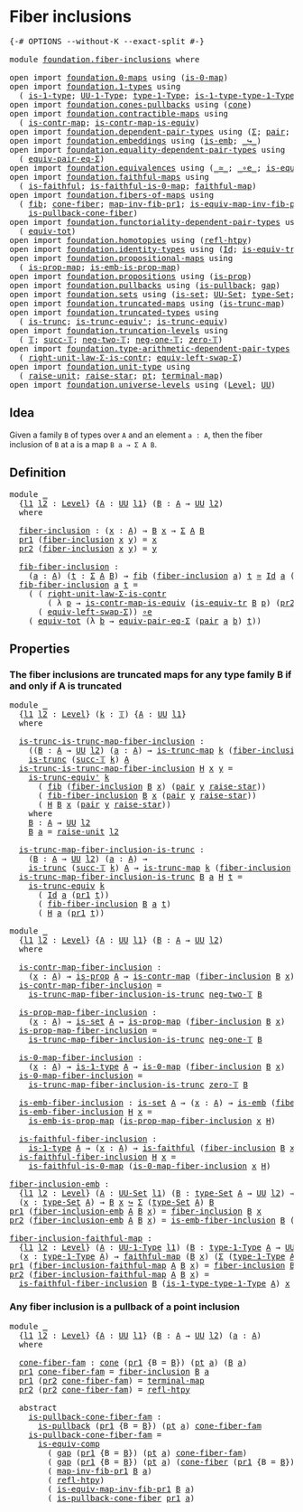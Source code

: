 # Fiber inclusions

<pre class="Agda"><a id="29" class="Symbol">{-#</a> <a id="33" class="Keyword">OPTIONS</a> <a id="41" class="Pragma">--without-K</a> <a id="53" class="Pragma">--exact-split</a> <a id="67" class="Symbol">#-}</a>

<a id="72" class="Keyword">module</a> <a id="79" href="foundation.fiber-inclusions.html" class="Module">foundation.fiber-inclusions</a> <a id="107" class="Keyword">where</a>

<a id="114" class="Keyword">open</a> <a id="119" class="Keyword">import</a> <a id="126" href="foundation.0-maps.html" class="Module">foundation.0-maps</a> <a id="144" class="Keyword">using</a> <a id="150" class="Symbol">(</a><a id="151" href="foundation-core.0-maps.html#1168" class="Function">is-0-map</a><a id="159" class="Symbol">)</a>
<a id="161" class="Keyword">open</a> <a id="166" class="Keyword">import</a> <a id="173" href="foundation.1-types.html" class="Module">foundation.1-types</a> <a id="192" class="Keyword">using</a>
  <a id="200" class="Symbol">(</a> <a id="202" href="foundation-core.1-types.html#655" class="Function">is-1-type</a><a id="211" class="Symbol">;</a> <a id="213" href="foundation-core.1-types.html#721" class="Function">UU-1-Type</a><a id="222" class="Symbol">;</a> <a id="224" href="foundation-core.1-types.html#793" class="Function">type-1-Type</a><a id="235" class="Symbol">;</a> <a id="237" href="foundation-core.1-types.html#870" class="Function">is-1-type-type-1-Type</a><a id="258" class="Symbol">)</a>
<a id="260" class="Keyword">open</a> <a id="265" class="Keyword">import</a> <a id="272" href="foundation.cones-pullbacks.html" class="Module">foundation.cones-pullbacks</a> <a id="299" class="Keyword">using</a> <a id="305" class="Symbol">(</a><a id="306" href="foundation-core.cones-pullbacks.html#1272" class="Function">cone</a><a id="310" class="Symbol">)</a>
<a id="312" class="Keyword">open</a> <a id="317" class="Keyword">import</a> <a id="324" href="foundation.contractible-maps.html" class="Module">foundation.contractible-maps</a> <a id="353" class="Keyword">using</a>
  <a id="361" class="Symbol">(</a> <a id="363" href="foundation-core.contractible-maps.html#1464" class="Function">is-contr-map</a><a id="375" class="Symbol">;</a> <a id="377" href="foundation-core.contractible-maps.html#3848" class="Function">is-contr-map-is-equiv</a><a id="398" class="Symbol">)</a>
<a id="400" class="Keyword">open</a> <a id="405" class="Keyword">import</a> <a id="412" href="foundation.dependent-pair-types.html" class="Module">foundation.dependent-pair-types</a> <a id="444" class="Keyword">using</a> <a id="450" class="Symbol">(</a><a id="451" href="foundation-core.dependent-pair-types.html#502" class="Record">Σ</a><a id="452" class="Symbol">;</a> <a id="454" href="foundation-core.dependent-pair-types.html#575" class="InductiveConstructor">pair</a><a id="458" class="Symbol">;</a> <a id="460" href="foundation-core.dependent-pair-types.html#592" class="Field">pr1</a><a id="463" class="Symbol">;</a> <a id="465" href="foundation-core.dependent-pair-types.html#604" class="Field">pr2</a><a id="468" class="Symbol">)</a>
<a id="470" class="Keyword">open</a> <a id="475" class="Keyword">import</a> <a id="482" href="foundation.embeddings.html" class="Module">foundation.embeddings</a> <a id="504" class="Keyword">using</a> <a id="510" class="Symbol">(</a><a id="511" href="foundation-core.embeddings.html#979" class="Function">is-emb</a><a id="517" class="Symbol">;</a> <a id="519" href="foundation-core.embeddings.html#1061" class="Function Operator">_↪_</a><a id="522" class="Symbol">)</a>
<a id="524" class="Keyword">open</a> <a id="529" class="Keyword">import</a> <a id="536" href="foundation.equality-dependent-pair-types.html" class="Module">foundation.equality-dependent-pair-types</a> <a id="577" class="Keyword">using</a>
  <a id="585" class="Symbol">(</a> <a id="587" href="foundation.equality-dependent-pair-types.html#2506" class="Function">equiv-pair-eq-Σ</a><a id="602" class="Symbol">)</a>
<a id="604" class="Keyword">open</a> <a id="609" class="Keyword">import</a> <a id="616" href="foundation.equivalences.html" class="Module">foundation.equivalences</a> <a id="640" class="Keyword">using</a> <a id="646" class="Symbol">(</a><a id="647" href="foundation-core.equivalences.html#1608" class="Function Operator">_≃_</a><a id="650" class="Symbol">;</a> <a id="652" href="foundation-core.equivalences.html#7856" class="Function Operator">_∘e_</a><a id="656" class="Symbol">;</a> <a id="658" href="foundation-core.equivalences.html#7184" class="Function">is-equiv-comp</a><a id="671" class="Symbol">)</a>
<a id="673" class="Keyword">open</a> <a id="678" class="Keyword">import</a> <a id="685" href="foundation.faithful-maps.html" class="Module">foundation.faithful-maps</a> <a id="710" class="Keyword">using</a>
  <a id="718" class="Symbol">(</a> <a id="720" href="foundation-core.faithful-maps.html#1677" class="Function">is-faithful</a><a id="731" class="Symbol">;</a> <a id="733" href="foundation-core.faithful-maps.html#3764" class="Function">is-faithful-is-0-map</a><a id="753" class="Symbol">;</a> <a id="755" href="foundation-core.faithful-maps.html#1767" class="Function">faithful-map</a><a id="767" class="Symbol">)</a>
<a id="769" class="Keyword">open</a> <a id="774" class="Keyword">import</a> <a id="781" href="foundation.fibers-of-maps.html" class="Module">foundation.fibers-of-maps</a> <a id="807" class="Keyword">using</a>
  <a id="815" class="Symbol">(</a> <a id="817" href="foundation-core.fibers-of-maps.html#929" class="Function">fib</a><a id="820" class="Symbol">;</a> <a id="822" href="foundation.fibers-of-maps.html#4737" class="Function">cone-fiber</a><a id="832" class="Symbol">;</a> <a id="834" href="foundation-core.fibers-of-maps.html#3065" class="Function">map-inv-fib-pr1</a><a id="849" class="Symbol">;</a> <a id="851" href="foundation-core.fibers-of-maps.html#3707" class="Function">is-equiv-map-inv-fib-pr1</a><a id="875" class="Symbol">;</a>
    <a id="881" href="foundation.fibers-of-maps.html#4912" class="Function">is-pullback-cone-fiber</a><a id="903" class="Symbol">)</a>
<a id="905" class="Keyword">open</a> <a id="910" class="Keyword">import</a> <a id="917" href="foundation.functoriality-dependent-pair-types.html" class="Module">foundation.functoriality-dependent-pair-types</a> <a id="963" class="Keyword">using</a>
  <a id="971" class="Symbol">(</a> <a id="973" href="foundation-core.functoriality-dependent-pair-types.html#6804" class="Function">equiv-tot</a><a id="982" class="Symbol">)</a>
<a id="984" class="Keyword">open</a> <a id="989" class="Keyword">import</a> <a id="996" href="foundation.homotopies.html" class="Module">foundation.homotopies</a> <a id="1018" class="Keyword">using</a> <a id="1024" class="Symbol">(</a><a id="1025" href="foundation-core.homotopies.html#728" class="Function">refl-htpy</a><a id="1034" class="Symbol">)</a>
<a id="1036" class="Keyword">open</a> <a id="1041" class="Keyword">import</a> <a id="1048" href="foundation.identity-types.html" class="Module">foundation.identity-types</a> <a id="1074" class="Keyword">using</a> <a id="1080" class="Symbol">(</a><a id="1081" href="foundation-core.identity-types.html#1754" class="Datatype">Id</a><a id="1083" class="Symbol">;</a> <a id="1085" href="foundation.identity-types.html#3670" class="Function">is-equiv-tr</a><a id="1096" class="Symbol">)</a>
<a id="1098" class="Keyword">open</a> <a id="1103" class="Keyword">import</a> <a id="1110" href="foundation.propositional-maps.html" class="Module">foundation.propositional-maps</a> <a id="1140" class="Keyword">using</a>
  <a id="1148" class="Symbol">(</a> <a id="1150" href="foundation-core.propositional-maps.html#1250" class="Function">is-prop-map</a><a id="1161" class="Symbol">;</a> <a id="1163" href="foundation-core.propositional-maps.html#1524" class="Function">is-emb-is-prop-map</a><a id="1181" class="Symbol">)</a>
<a id="1183" class="Keyword">open</a> <a id="1188" class="Keyword">import</a> <a id="1195" href="foundation.propositions.html" class="Module">foundation.propositions</a> <a id="1219" class="Keyword">using</a> <a id="1225" class="Symbol">(</a><a id="1226" href="foundation-core.propositions.html#1296" class="Function">is-prop</a><a id="1233" class="Symbol">)</a>
<a id="1235" class="Keyword">open</a> <a id="1240" class="Keyword">import</a> <a id="1247" href="foundation.pullbacks.html" class="Module">foundation.pullbacks</a> <a id="1268" class="Keyword">using</a> <a id="1274" class="Symbol">(</a><a id="1275" href="foundation-core.pullbacks.html#2880" class="Function">is-pullback</a><a id="1286" class="Symbol">;</a> <a id="1288" href="foundation-core.pullbacks.html#2378" class="Function">gap</a><a id="1291" class="Symbol">)</a>
<a id="1293" class="Keyword">open</a> <a id="1298" class="Keyword">import</a> <a id="1305" href="foundation.sets.html" class="Module">foundation.sets</a> <a id="1321" class="Keyword">using</a> <a id="1327" class="Symbol">(</a><a id="1328" href="foundation-core.sets.html#1100" class="Function">is-set</a><a id="1334" class="Symbol">;</a> <a id="1336" href="foundation-core.sets.html#1177" class="Function">UU-Set</a><a id="1342" class="Symbol">;</a> <a id="1344" href="foundation-core.sets.html#1291" class="Function">type-Set</a><a id="1352" class="Symbol">;</a> <a id="1354" href="foundation-core.sets.html#1342" class="Function">is-set-type-Set</a><a id="1369" class="Symbol">)</a>
<a id="1371" class="Keyword">open</a> <a id="1376" class="Keyword">import</a> <a id="1383" href="foundation.truncated-maps.html" class="Module">foundation.truncated-maps</a> <a id="1409" class="Keyword">using</a> <a id="1415" class="Symbol">(</a><a id="1416" href="foundation-core.truncated-maps.html#1874" class="Function">is-trunc-map</a><a id="1428" class="Symbol">)</a>
<a id="1430" class="Keyword">open</a> <a id="1435" class="Keyword">import</a> <a id="1442" href="foundation.truncated-types.html" class="Module">foundation.truncated-types</a> <a id="1469" class="Keyword">using</a>
  <a id="1477" class="Symbol">(</a> <a id="1479" href="foundation-core.truncated-types.html#1728" class="Function">is-trunc</a><a id="1487" class="Symbol">;</a> <a id="1489" href="foundation-core.truncated-types.html#4905" class="Function">is-trunc-equiv&#39;</a><a id="1504" class="Symbol">;</a> <a id="1506" href="foundation-core.truncated-types.html#4378" class="Function">is-trunc-equiv</a><a id="1520" class="Symbol">)</a>
<a id="1522" class="Keyword">open</a> <a id="1527" class="Keyword">import</a> <a id="1534" href="foundation.truncation-levels.html" class="Module">foundation.truncation-levels</a> <a id="1563" class="Keyword">using</a>
  <a id="1571" class="Symbol">(</a> <a id="1573" href="foundation-core.truncation-levels.html#382" class="Datatype">𝕋</a><a id="1574" class="Symbol">;</a> <a id="1576" href="foundation-core.truncation-levels.html#419" class="InductiveConstructor">succ-𝕋</a><a id="1582" class="Symbol">;</a> <a id="1584" href="foundation-core.truncation-levels.html#403" class="InductiveConstructor">neg-two-𝕋</a><a id="1593" class="Symbol">;</a> <a id="1595" href="foundation-core.truncation-levels.html#435" class="Function">neg-one-𝕋</a><a id="1604" class="Symbol">;</a> <a id="1606" href="foundation-core.truncation-levels.html#479" class="Function">zero-𝕋</a><a id="1612" class="Symbol">)</a>
<a id="1614" class="Keyword">open</a> <a id="1619" class="Keyword">import</a> <a id="1626" href="foundation.type-arithmetic-dependent-pair-types.html" class="Module">foundation.type-arithmetic-dependent-pair-types</a> <a id="1674" class="Keyword">using</a>
  <a id="1682" class="Symbol">(</a> <a id="1684" href="foundation-core.type-arithmetic-dependent-pair-types.html#4301" class="Function">right-unit-law-Σ-is-contr</a><a id="1709" class="Symbol">;</a> <a id="1711" href="foundation-core.type-arithmetic-dependent-pair-types.html#10226" class="Function">equiv-left-swap-Σ</a><a id="1728" class="Symbol">)</a>
<a id="1730" class="Keyword">open</a> <a id="1735" class="Keyword">import</a> <a id="1742" href="foundation.unit-type.html" class="Module">foundation.unit-type</a> <a id="1763" class="Keyword">using</a>
  <a id="1771" class="Symbol">(</a> <a id="1773" href="foundation.unit-type.html#1718" class="Function">raise-unit</a><a id="1783" class="Symbol">;</a> <a id="1785" href="foundation.unit-type.html#1779" class="Function">raise-star</a><a id="1795" class="Symbol">;</a> <a id="1797" href="foundation.unit-type.html#1589" class="Function">pt</a><a id="1799" class="Symbol">;</a> <a id="1801" href="foundation.unit-type.html#1453" class="Function">terminal-map</a><a id="1813" class="Symbol">)</a>
<a id="1815" class="Keyword">open</a> <a id="1820" class="Keyword">import</a> <a id="1827" href="foundation.universe-levels.html" class="Module">foundation.universe-levels</a> <a id="1854" class="Keyword">using</a> <a id="1860" class="Symbol">(</a><a id="1861" href="Agda.Primitive.html#597" class="Postulate">Level</a><a id="1866" class="Symbol">;</a> <a id="1868" href="foundation-core.universe-levels.html#222" class="Primitive">UU</a><a id="1870" class="Symbol">)</a>
</pre>
## Idea

Given a family `B` of types over `A` and an element `a : A`, then the fiber inclusion of `B` at a is a map `B a → Σ A B`.

## Definition

<pre class="Agda"><a id="2032" class="Keyword">module</a> <a id="2039" href="foundation.fiber-inclusions.html#2039" class="Module">_</a>
  <a id="2043" class="Symbol">{</a><a id="2044" href="foundation.fiber-inclusions.html#2044" class="Bound">l1</a> <a id="2047" href="foundation.fiber-inclusions.html#2047" class="Bound">l2</a> <a id="2050" class="Symbol">:</a> <a id="2052" href="Agda.Primitive.html#597" class="Postulate">Level</a><a id="2057" class="Symbol">}</a> <a id="2059" class="Symbol">{</a><a id="2060" href="foundation.fiber-inclusions.html#2060" class="Bound">A</a> <a id="2062" class="Symbol">:</a> <a id="2064" href="foundation-core.universe-levels.html#222" class="Primitive">UU</a> <a id="2067" href="foundation.fiber-inclusions.html#2044" class="Bound">l1</a><a id="2069" class="Symbol">}</a> <a id="2071" class="Symbol">(</a><a id="2072" href="foundation.fiber-inclusions.html#2072" class="Bound">B</a> <a id="2074" class="Symbol">:</a> <a id="2076" href="foundation.fiber-inclusions.html#2060" class="Bound">A</a> <a id="2078" class="Symbol">→</a> <a id="2080" href="foundation-core.universe-levels.html#222" class="Primitive">UU</a> <a id="2083" href="foundation.fiber-inclusions.html#2047" class="Bound">l2</a><a id="2085" class="Symbol">)</a>
  <a id="2089" class="Keyword">where</a>
  
  <a id="2100" href="foundation.fiber-inclusions.html#2100" class="Function">fiber-inclusion</a> <a id="2116" class="Symbol">:</a> <a id="2118" class="Symbol">(</a><a id="2119" href="foundation.fiber-inclusions.html#2119" class="Bound">x</a> <a id="2121" class="Symbol">:</a> <a id="2123" href="foundation.fiber-inclusions.html#2060" class="Bound">A</a><a id="2124" class="Symbol">)</a> <a id="2126" class="Symbol">→</a> <a id="2128" href="foundation.fiber-inclusions.html#2072" class="Bound">B</a> <a id="2130" href="foundation.fiber-inclusions.html#2119" class="Bound">x</a> <a id="2132" class="Symbol">→</a> <a id="2134" href="foundation-core.dependent-pair-types.html#502" class="Record">Σ</a> <a id="2136" href="foundation.fiber-inclusions.html#2060" class="Bound">A</a> <a id="2138" href="foundation.fiber-inclusions.html#2072" class="Bound">B</a>
  <a id="2142" href="foundation-core.dependent-pair-types.html#592" class="Field">pr1</a> <a id="2146" class="Symbol">(</a><a id="2147" href="foundation.fiber-inclusions.html#2100" class="Function">fiber-inclusion</a> <a id="2163" href="foundation.fiber-inclusions.html#2163" class="Bound">x</a> <a id="2165" href="foundation.fiber-inclusions.html#2165" class="Bound">y</a><a id="2166" class="Symbol">)</a> <a id="2168" class="Symbol">=</a> <a id="2170" href="foundation.fiber-inclusions.html#2163" class="Bound">x</a>
  <a id="2174" href="foundation-core.dependent-pair-types.html#604" class="Field">pr2</a> <a id="2178" class="Symbol">(</a><a id="2179" href="foundation.fiber-inclusions.html#2100" class="Function">fiber-inclusion</a> <a id="2195" href="foundation.fiber-inclusions.html#2195" class="Bound">x</a> <a id="2197" href="foundation.fiber-inclusions.html#2197" class="Bound">y</a><a id="2198" class="Symbol">)</a> <a id="2200" class="Symbol">=</a> <a id="2202" href="foundation.fiber-inclusions.html#2197" class="Bound">y</a>

  <a id="2207" href="foundation.fiber-inclusions.html#2207" class="Function">fib-fiber-inclusion</a> <a id="2227" class="Symbol">:</a>
    <a id="2233" class="Symbol">(</a><a id="2234" href="foundation.fiber-inclusions.html#2234" class="Bound">a</a> <a id="2236" class="Symbol">:</a> <a id="2238" href="foundation.fiber-inclusions.html#2060" class="Bound">A</a><a id="2239" class="Symbol">)</a> <a id="2241" class="Symbol">(</a><a id="2242" href="foundation.fiber-inclusions.html#2242" class="Bound">t</a> <a id="2244" class="Symbol">:</a> <a id="2246" href="foundation-core.dependent-pair-types.html#502" class="Record">Σ</a> <a id="2248" href="foundation.fiber-inclusions.html#2060" class="Bound">A</a> <a id="2250" href="foundation.fiber-inclusions.html#2072" class="Bound">B</a><a id="2251" class="Symbol">)</a> <a id="2253" class="Symbol">→</a> <a id="2255" href="foundation-core.fibers-of-maps.html#929" class="Function">fib</a> <a id="2259" class="Symbol">(</a><a id="2260" href="foundation.fiber-inclusions.html#2100" class="Function">fiber-inclusion</a> <a id="2276" href="foundation.fiber-inclusions.html#2234" class="Bound">a</a><a id="2277" class="Symbol">)</a> <a id="2279" href="foundation.fiber-inclusions.html#2242" class="Bound">t</a> <a id="2281" href="foundation-core.equivalences.html#1608" class="Function Operator">≃</a> <a id="2283" href="foundation-core.identity-types.html#1754" class="Datatype">Id</a> <a id="2286" href="foundation.fiber-inclusions.html#2234" class="Bound">a</a> <a id="2288" class="Symbol">(</a><a id="2289" href="foundation-core.dependent-pair-types.html#592" class="Field">pr1</a> <a id="2293" href="foundation.fiber-inclusions.html#2242" class="Bound">t</a><a id="2294" class="Symbol">)</a>
  <a id="2298" href="foundation.fiber-inclusions.html#2207" class="Function">fib-fiber-inclusion</a> <a id="2318" href="foundation.fiber-inclusions.html#2318" class="Bound">a</a> <a id="2320" href="foundation.fiber-inclusions.html#2320" class="Bound">t</a> <a id="2322" class="Symbol">=</a>
    <a id="2328" class="Symbol">(</a> <a id="2330" class="Symbol">(</a> <a id="2332" href="foundation-core.type-arithmetic-dependent-pair-types.html#4301" class="Function">right-unit-law-Σ-is-contr</a>
        <a id="2366" class="Symbol">(</a> <a id="2368" class="Symbol">λ</a> <a id="2370" href="foundation.fiber-inclusions.html#2370" class="Bound">p</a> <a id="2372" class="Symbol">→</a> <a id="2374" href="foundation-core.contractible-maps.html#3848" class="Function">is-contr-map-is-equiv</a> <a id="2396" class="Symbol">(</a><a id="2397" href="foundation.identity-types.html#3670" class="Function">is-equiv-tr</a> <a id="2409" href="foundation.fiber-inclusions.html#2072" class="Bound">B</a> <a id="2411" href="foundation.fiber-inclusions.html#2370" class="Bound">p</a><a id="2412" class="Symbol">)</a> <a id="2414" class="Symbol">(</a><a id="2415" href="foundation-core.dependent-pair-types.html#604" class="Field">pr2</a> <a id="2419" href="foundation.fiber-inclusions.html#2320" class="Bound">t</a><a id="2420" class="Symbol">)))</a> <a id="2424" href="foundation-core.equivalences.html#7856" class="Function Operator">∘e</a>
      <a id="2433" class="Symbol">(</a> <a id="2435" href="foundation-core.type-arithmetic-dependent-pair-types.html#10226" class="Function">equiv-left-swap-Σ</a><a id="2452" class="Symbol">))</a> <a id="2455" href="foundation-core.equivalences.html#7856" class="Function Operator">∘e</a>
    <a id="2462" class="Symbol">(</a> <a id="2464" href="foundation-core.functoriality-dependent-pair-types.html#6804" class="Function">equiv-tot</a> <a id="2474" class="Symbol">(λ</a> <a id="2477" href="foundation.fiber-inclusions.html#2477" class="Bound">b</a> <a id="2479" class="Symbol">→</a> <a id="2481" href="foundation.equality-dependent-pair-types.html#2506" class="Function">equiv-pair-eq-Σ</a> <a id="2497" class="Symbol">(</a><a id="2498" href="foundation-core.dependent-pair-types.html#575" class="InductiveConstructor">pair</a> <a id="2503" href="foundation.fiber-inclusions.html#2318" class="Bound">a</a> <a id="2505" href="foundation.fiber-inclusions.html#2477" class="Bound">b</a><a id="2506" class="Symbol">)</a> <a id="2508" href="foundation.fiber-inclusions.html#2320" class="Bound">t</a><a id="2509" class="Symbol">))</a>
</pre>
## Properties

### The fiber inclusions are truncated maps for any type family B if and only if A is truncated

<pre class="Agda"><a id="2633" class="Keyword">module</a> <a id="2640" href="foundation.fiber-inclusions.html#2640" class="Module">_</a>
  <a id="2644" class="Symbol">{</a><a id="2645" href="foundation.fiber-inclusions.html#2645" class="Bound">l1</a> <a id="2648" href="foundation.fiber-inclusions.html#2648" class="Bound">l2</a> <a id="2651" class="Symbol">:</a> <a id="2653" href="Agda.Primitive.html#597" class="Postulate">Level</a><a id="2658" class="Symbol">}</a> <a id="2660" class="Symbol">(</a><a id="2661" href="foundation.fiber-inclusions.html#2661" class="Bound">k</a> <a id="2663" class="Symbol">:</a> <a id="2665" href="foundation-core.truncation-levels.html#382" class="Datatype">𝕋</a><a id="2666" class="Symbol">)</a> <a id="2668" class="Symbol">{</a><a id="2669" href="foundation.fiber-inclusions.html#2669" class="Bound">A</a> <a id="2671" class="Symbol">:</a> <a id="2673" href="foundation-core.universe-levels.html#222" class="Primitive">UU</a> <a id="2676" href="foundation.fiber-inclusions.html#2645" class="Bound">l1</a><a id="2678" class="Symbol">}</a>
  <a id="2682" class="Keyword">where</a>
  
  <a id="2693" href="foundation.fiber-inclusions.html#2693" class="Function">is-trunc-is-trunc-map-fiber-inclusion</a> <a id="2731" class="Symbol">:</a>
    <a id="2737" class="Symbol">((</a><a id="2739" href="foundation.fiber-inclusions.html#2739" class="Bound">B</a> <a id="2741" class="Symbol">:</a> <a id="2743" href="foundation.fiber-inclusions.html#2669" class="Bound">A</a> <a id="2745" class="Symbol">→</a> <a id="2747" href="foundation-core.universe-levels.html#222" class="Primitive">UU</a> <a id="2750" href="foundation.fiber-inclusions.html#2648" class="Bound">l2</a><a id="2752" class="Symbol">)</a> <a id="2754" class="Symbol">(</a><a id="2755" href="foundation.fiber-inclusions.html#2755" class="Bound">a</a> <a id="2757" class="Symbol">:</a> <a id="2759" href="foundation.fiber-inclusions.html#2669" class="Bound">A</a><a id="2760" class="Symbol">)</a> <a id="2762" class="Symbol">→</a> <a id="2764" href="foundation-core.truncated-maps.html#1874" class="Function">is-trunc-map</a> <a id="2777" href="foundation.fiber-inclusions.html#2661" class="Bound">k</a> <a id="2779" class="Symbol">(</a><a id="2780" href="foundation.fiber-inclusions.html#2100" class="Function">fiber-inclusion</a> <a id="2796" href="foundation.fiber-inclusions.html#2739" class="Bound">B</a> <a id="2798" href="foundation.fiber-inclusions.html#2755" class="Bound">a</a><a id="2799" class="Symbol">))</a> <a id="2802" class="Symbol">→</a>
    <a id="2808" href="foundation-core.truncated-types.html#1728" class="Function">is-trunc</a> <a id="2817" class="Symbol">(</a><a id="2818" href="foundation-core.truncation-levels.html#419" class="InductiveConstructor">succ-𝕋</a> <a id="2825" href="foundation.fiber-inclusions.html#2661" class="Bound">k</a><a id="2826" class="Symbol">)</a> <a id="2828" href="foundation.fiber-inclusions.html#2669" class="Bound">A</a>
  <a id="2832" href="foundation.fiber-inclusions.html#2693" class="Function">is-trunc-is-trunc-map-fiber-inclusion</a> <a id="2870" href="foundation.fiber-inclusions.html#2870" class="Bound">H</a> <a id="2872" href="foundation.fiber-inclusions.html#2872" class="Bound">x</a> <a id="2874" href="foundation.fiber-inclusions.html#2874" class="Bound">y</a> <a id="2876" class="Symbol">=</a>
    <a id="2882" href="foundation-core.truncated-types.html#4905" class="Function">is-trunc-equiv&#39;</a> <a id="2898" href="foundation.fiber-inclusions.html#2661" class="Bound">k</a>
      <a id="2906" class="Symbol">(</a> <a id="2908" href="foundation-core.fibers-of-maps.html#929" class="Function">fib</a> <a id="2912" class="Symbol">(</a><a id="2913" href="foundation.fiber-inclusions.html#2100" class="Function">fiber-inclusion</a> <a id="2929" href="foundation.fiber-inclusions.html#3057" class="Function">B</a> <a id="2931" href="foundation.fiber-inclusions.html#2872" class="Bound">x</a><a id="2932" class="Symbol">)</a> <a id="2934" class="Symbol">(</a><a id="2935" href="foundation-core.dependent-pair-types.html#575" class="InductiveConstructor">pair</a> <a id="2940" href="foundation.fiber-inclusions.html#2874" class="Bound">y</a> <a id="2942" href="foundation.unit-type.html#1779" class="Function">raise-star</a><a id="2952" class="Symbol">))</a>
      <a id="2961" class="Symbol">(</a> <a id="2963" href="foundation.fiber-inclusions.html#2207" class="Function">fib-fiber-inclusion</a> <a id="2983" href="foundation.fiber-inclusions.html#3057" class="Function">B</a> <a id="2985" href="foundation.fiber-inclusions.html#2872" class="Bound">x</a> <a id="2987" class="Symbol">(</a><a id="2988" href="foundation-core.dependent-pair-types.html#575" class="InductiveConstructor">pair</a> <a id="2993" href="foundation.fiber-inclusions.html#2874" class="Bound">y</a> <a id="2995" href="foundation.unit-type.html#1779" class="Function">raise-star</a><a id="3005" class="Symbol">))</a>
      <a id="3014" class="Symbol">(</a> <a id="3016" href="foundation.fiber-inclusions.html#2870" class="Bound">H</a> <a id="3018" href="foundation.fiber-inclusions.html#3057" class="Function">B</a> <a id="3020" href="foundation.fiber-inclusions.html#2872" class="Bound">x</a> <a id="3022" class="Symbol">(</a><a id="3023" href="foundation-core.dependent-pair-types.html#575" class="InductiveConstructor">pair</a> <a id="3028" href="foundation.fiber-inclusions.html#2874" class="Bound">y</a> <a id="3030" href="foundation.unit-type.html#1779" class="Function">raise-star</a><a id="3040" class="Symbol">))</a>
    <a id="3047" class="Keyword">where</a>
    <a id="3057" href="foundation.fiber-inclusions.html#3057" class="Function">B</a> <a id="3059" class="Symbol">:</a> <a id="3061" href="foundation.fiber-inclusions.html#2669" class="Bound">A</a> <a id="3063" class="Symbol">→</a> <a id="3065" href="foundation-core.universe-levels.html#222" class="Primitive">UU</a> <a id="3068" href="foundation.fiber-inclusions.html#2648" class="Bound">l2</a>
    <a id="3075" href="foundation.fiber-inclusions.html#3057" class="Function">B</a> <a id="3077" href="foundation.fiber-inclusions.html#3077" class="Bound">a</a> <a id="3079" class="Symbol">=</a> <a id="3081" href="foundation.unit-type.html#1718" class="Function">raise-unit</a> <a id="3092" href="foundation.fiber-inclusions.html#2648" class="Bound">l2</a>

  <a id="3098" href="foundation.fiber-inclusions.html#3098" class="Function">is-trunc-map-fiber-inclusion-is-trunc</a> <a id="3136" class="Symbol">:</a>
    <a id="3142" class="Symbol">(</a><a id="3143" href="foundation.fiber-inclusions.html#3143" class="Bound">B</a> <a id="3145" class="Symbol">:</a> <a id="3147" href="foundation.fiber-inclusions.html#2669" class="Bound">A</a> <a id="3149" class="Symbol">→</a> <a id="3151" href="foundation-core.universe-levels.html#222" class="Primitive">UU</a> <a id="3154" href="foundation.fiber-inclusions.html#2648" class="Bound">l2</a><a id="3156" class="Symbol">)</a> <a id="3158" class="Symbol">(</a><a id="3159" href="foundation.fiber-inclusions.html#3159" class="Bound">a</a> <a id="3161" class="Symbol">:</a> <a id="3163" href="foundation.fiber-inclusions.html#2669" class="Bound">A</a><a id="3164" class="Symbol">)</a> <a id="3166" class="Symbol">→</a>
    <a id="3172" href="foundation-core.truncated-types.html#1728" class="Function">is-trunc</a> <a id="3181" class="Symbol">(</a><a id="3182" href="foundation-core.truncation-levels.html#419" class="InductiveConstructor">succ-𝕋</a> <a id="3189" href="foundation.fiber-inclusions.html#2661" class="Bound">k</a><a id="3190" class="Symbol">)</a> <a id="3192" href="foundation.fiber-inclusions.html#2669" class="Bound">A</a> <a id="3194" class="Symbol">→</a> <a id="3196" href="foundation-core.truncated-maps.html#1874" class="Function">is-trunc-map</a> <a id="3209" href="foundation.fiber-inclusions.html#2661" class="Bound">k</a> <a id="3211" class="Symbol">(</a><a id="3212" href="foundation.fiber-inclusions.html#2100" class="Function">fiber-inclusion</a> <a id="3228" href="foundation.fiber-inclusions.html#3143" class="Bound">B</a> <a id="3230" href="foundation.fiber-inclusions.html#3159" class="Bound">a</a><a id="3231" class="Symbol">)</a>
  <a id="3235" href="foundation.fiber-inclusions.html#3098" class="Function">is-trunc-map-fiber-inclusion-is-trunc</a> <a id="3273" href="foundation.fiber-inclusions.html#3273" class="Bound">B</a> <a id="3275" href="foundation.fiber-inclusions.html#3275" class="Bound">a</a> <a id="3277" href="foundation.fiber-inclusions.html#3277" class="Bound">H</a> <a id="3279" href="foundation.fiber-inclusions.html#3279" class="Bound">t</a> <a id="3281" class="Symbol">=</a>
    <a id="3287" href="foundation-core.truncated-types.html#4378" class="Function">is-trunc-equiv</a> <a id="3302" href="foundation.fiber-inclusions.html#2661" class="Bound">k</a>
      <a id="3310" class="Symbol">(</a> <a id="3312" href="foundation-core.identity-types.html#1754" class="Datatype">Id</a> <a id="3315" href="foundation.fiber-inclusions.html#3275" class="Bound">a</a> <a id="3317" class="Symbol">(</a><a id="3318" href="foundation-core.dependent-pair-types.html#592" class="Field">pr1</a> <a id="3322" href="foundation.fiber-inclusions.html#3279" class="Bound">t</a><a id="3323" class="Symbol">))</a>
      <a id="3332" class="Symbol">(</a> <a id="3334" href="foundation.fiber-inclusions.html#2207" class="Function">fib-fiber-inclusion</a> <a id="3354" href="foundation.fiber-inclusions.html#3273" class="Bound">B</a> <a id="3356" href="foundation.fiber-inclusions.html#3275" class="Bound">a</a> <a id="3358" href="foundation.fiber-inclusions.html#3279" class="Bound">t</a><a id="3359" class="Symbol">)</a>
      <a id="3367" class="Symbol">(</a> <a id="3369" href="foundation.fiber-inclusions.html#3277" class="Bound">H</a> <a id="3371" href="foundation.fiber-inclusions.html#3275" class="Bound">a</a> <a id="3373" class="Symbol">(</a><a id="3374" href="foundation-core.dependent-pair-types.html#592" class="Field">pr1</a> <a id="3378" href="foundation.fiber-inclusions.html#3279" class="Bound">t</a><a id="3379" class="Symbol">))</a>

<a id="3383" class="Keyword">module</a> <a id="3390" href="foundation.fiber-inclusions.html#3390" class="Module">_</a>
  <a id="3394" class="Symbol">{</a><a id="3395" href="foundation.fiber-inclusions.html#3395" class="Bound">l1</a> <a id="3398" href="foundation.fiber-inclusions.html#3398" class="Bound">l2</a> <a id="3401" class="Symbol">:</a> <a id="3403" href="Agda.Primitive.html#597" class="Postulate">Level</a><a id="3408" class="Symbol">}</a> <a id="3410" class="Symbol">{</a><a id="3411" href="foundation.fiber-inclusions.html#3411" class="Bound">A</a> <a id="3413" class="Symbol">:</a> <a id="3415" href="foundation-core.universe-levels.html#222" class="Primitive">UU</a> <a id="3418" href="foundation.fiber-inclusions.html#3395" class="Bound">l1</a><a id="3420" class="Symbol">}</a> <a id="3422" class="Symbol">(</a><a id="3423" href="foundation.fiber-inclusions.html#3423" class="Bound">B</a> <a id="3425" class="Symbol">:</a> <a id="3427" href="foundation.fiber-inclusions.html#3411" class="Bound">A</a> <a id="3429" class="Symbol">→</a> <a id="3431" href="foundation-core.universe-levels.html#222" class="Primitive">UU</a> <a id="3434" href="foundation.fiber-inclusions.html#3398" class="Bound">l2</a><a id="3436" class="Symbol">)</a>
  <a id="3440" class="Keyword">where</a>

  <a id="3449" href="foundation.fiber-inclusions.html#3449" class="Function">is-contr-map-fiber-inclusion</a> <a id="3478" class="Symbol">:</a>
    <a id="3484" class="Symbol">(</a><a id="3485" href="foundation.fiber-inclusions.html#3485" class="Bound">x</a> <a id="3487" class="Symbol">:</a> <a id="3489" href="foundation.fiber-inclusions.html#3411" class="Bound">A</a><a id="3490" class="Symbol">)</a> <a id="3492" class="Symbol">→</a> <a id="3494" href="foundation-core.propositions.html#1296" class="Function">is-prop</a> <a id="3502" href="foundation.fiber-inclusions.html#3411" class="Bound">A</a> <a id="3504" class="Symbol">→</a> <a id="3506" href="foundation-core.contractible-maps.html#1464" class="Function">is-contr-map</a> <a id="3519" class="Symbol">(</a><a id="3520" href="foundation.fiber-inclusions.html#2100" class="Function">fiber-inclusion</a> <a id="3536" href="foundation.fiber-inclusions.html#3423" class="Bound">B</a> <a id="3538" href="foundation.fiber-inclusions.html#3485" class="Bound">x</a><a id="3539" class="Symbol">)</a>
  <a id="3543" href="foundation.fiber-inclusions.html#3449" class="Function">is-contr-map-fiber-inclusion</a> <a id="3572" class="Symbol">=</a>
    <a id="3578" href="foundation.fiber-inclusions.html#3098" class="Function">is-trunc-map-fiber-inclusion-is-trunc</a> <a id="3616" href="foundation-core.truncation-levels.html#403" class="InductiveConstructor">neg-two-𝕋</a> <a id="3626" href="foundation.fiber-inclusions.html#3423" class="Bound">B</a>

  <a id="3631" href="foundation.fiber-inclusions.html#3631" class="Function">is-prop-map-fiber-inclusion</a> <a id="3659" class="Symbol">:</a>
    <a id="3665" class="Symbol">(</a><a id="3666" href="foundation.fiber-inclusions.html#3666" class="Bound">x</a> <a id="3668" class="Symbol">:</a> <a id="3670" href="foundation.fiber-inclusions.html#3411" class="Bound">A</a><a id="3671" class="Symbol">)</a> <a id="3673" class="Symbol">→</a> <a id="3675" href="foundation-core.sets.html#1100" class="Function">is-set</a> <a id="3682" href="foundation.fiber-inclusions.html#3411" class="Bound">A</a> <a id="3684" class="Symbol">→</a> <a id="3686" href="foundation-core.propositional-maps.html#1250" class="Function">is-prop-map</a> <a id="3698" class="Symbol">(</a><a id="3699" href="foundation.fiber-inclusions.html#2100" class="Function">fiber-inclusion</a> <a id="3715" href="foundation.fiber-inclusions.html#3423" class="Bound">B</a> <a id="3717" href="foundation.fiber-inclusions.html#3666" class="Bound">x</a><a id="3718" class="Symbol">)</a>
  <a id="3722" href="foundation.fiber-inclusions.html#3631" class="Function">is-prop-map-fiber-inclusion</a> <a id="3750" class="Symbol">=</a>
    <a id="3756" href="foundation.fiber-inclusions.html#3098" class="Function">is-trunc-map-fiber-inclusion-is-trunc</a> <a id="3794" href="foundation-core.truncation-levels.html#435" class="Function">neg-one-𝕋</a> <a id="3804" href="foundation.fiber-inclusions.html#3423" class="Bound">B</a>

  <a id="3809" href="foundation.fiber-inclusions.html#3809" class="Function">is-0-map-fiber-inclusion</a> <a id="3834" class="Symbol">:</a>
    <a id="3840" class="Symbol">(</a><a id="3841" href="foundation.fiber-inclusions.html#3841" class="Bound">x</a> <a id="3843" class="Symbol">:</a> <a id="3845" href="foundation.fiber-inclusions.html#3411" class="Bound">A</a><a id="3846" class="Symbol">)</a> <a id="3848" class="Symbol">→</a> <a id="3850" href="foundation-core.1-types.html#655" class="Function">is-1-type</a> <a id="3860" href="foundation.fiber-inclusions.html#3411" class="Bound">A</a> <a id="3862" class="Symbol">→</a> <a id="3864" href="foundation-core.0-maps.html#1168" class="Function">is-0-map</a> <a id="3873" class="Symbol">(</a><a id="3874" href="foundation.fiber-inclusions.html#2100" class="Function">fiber-inclusion</a> <a id="3890" href="foundation.fiber-inclusions.html#3423" class="Bound">B</a> <a id="3892" href="foundation.fiber-inclusions.html#3841" class="Bound">x</a><a id="3893" class="Symbol">)</a>
  <a id="3897" href="foundation.fiber-inclusions.html#3809" class="Function">is-0-map-fiber-inclusion</a> <a id="3922" class="Symbol">=</a>
    <a id="3928" href="foundation.fiber-inclusions.html#3098" class="Function">is-trunc-map-fiber-inclusion-is-trunc</a> <a id="3966" href="foundation-core.truncation-levels.html#479" class="Function">zero-𝕋</a> <a id="3973" href="foundation.fiber-inclusions.html#3423" class="Bound">B</a>

  <a id="3978" href="foundation.fiber-inclusions.html#3978" class="Function">is-emb-fiber-inclusion</a> <a id="4001" class="Symbol">:</a> <a id="4003" href="foundation-core.sets.html#1100" class="Function">is-set</a> <a id="4010" href="foundation.fiber-inclusions.html#3411" class="Bound">A</a> <a id="4012" class="Symbol">→</a> <a id="4014" class="Symbol">(</a><a id="4015" href="foundation.fiber-inclusions.html#4015" class="Bound">x</a> <a id="4017" class="Symbol">:</a> <a id="4019" href="foundation.fiber-inclusions.html#3411" class="Bound">A</a><a id="4020" class="Symbol">)</a> <a id="4022" class="Symbol">→</a> <a id="4024" href="foundation-core.embeddings.html#979" class="Function">is-emb</a> <a id="4031" class="Symbol">(</a><a id="4032" href="foundation.fiber-inclusions.html#2100" class="Function">fiber-inclusion</a> <a id="4048" href="foundation.fiber-inclusions.html#3423" class="Bound">B</a> <a id="4050" href="foundation.fiber-inclusions.html#4015" class="Bound">x</a><a id="4051" class="Symbol">)</a>
  <a id="4055" href="foundation.fiber-inclusions.html#3978" class="Function">is-emb-fiber-inclusion</a> <a id="4078" href="foundation.fiber-inclusions.html#4078" class="Bound">H</a> <a id="4080" href="foundation.fiber-inclusions.html#4080" class="Bound">x</a> <a id="4082" class="Symbol">=</a>
    <a id="4088" href="foundation-core.propositional-maps.html#1524" class="Function">is-emb-is-prop-map</a> <a id="4107" class="Symbol">(</a><a id="4108" href="foundation.fiber-inclusions.html#3631" class="Function">is-prop-map-fiber-inclusion</a> <a id="4136" href="foundation.fiber-inclusions.html#4080" class="Bound">x</a> <a id="4138" href="foundation.fiber-inclusions.html#4078" class="Bound">H</a><a id="4139" class="Symbol">)</a>

  <a id="4144" href="foundation.fiber-inclusions.html#4144" class="Function">is-faithful-fiber-inclusion</a> <a id="4172" class="Symbol">:</a>
    <a id="4178" href="foundation-core.1-types.html#655" class="Function">is-1-type</a> <a id="4188" href="foundation.fiber-inclusions.html#3411" class="Bound">A</a> <a id="4190" class="Symbol">→</a> <a id="4192" class="Symbol">(</a><a id="4193" href="foundation.fiber-inclusions.html#4193" class="Bound">x</a> <a id="4195" class="Symbol">:</a> <a id="4197" href="foundation.fiber-inclusions.html#3411" class="Bound">A</a><a id="4198" class="Symbol">)</a> <a id="4200" class="Symbol">→</a> <a id="4202" href="foundation-core.faithful-maps.html#1677" class="Function">is-faithful</a> <a id="4214" class="Symbol">(</a><a id="4215" href="foundation.fiber-inclusions.html#2100" class="Function">fiber-inclusion</a> <a id="4231" href="foundation.fiber-inclusions.html#3423" class="Bound">B</a> <a id="4233" href="foundation.fiber-inclusions.html#4193" class="Bound">x</a><a id="4234" class="Symbol">)</a>
  <a id="4238" href="foundation.fiber-inclusions.html#4144" class="Function">is-faithful-fiber-inclusion</a> <a id="4266" href="foundation.fiber-inclusions.html#4266" class="Bound">H</a> <a id="4268" href="foundation.fiber-inclusions.html#4268" class="Bound">x</a> <a id="4270" class="Symbol">=</a>
    <a id="4276" href="foundation-core.faithful-maps.html#3764" class="Function">is-faithful-is-0-map</a> <a id="4297" class="Symbol">(</a><a id="4298" href="foundation.fiber-inclusions.html#3809" class="Function">is-0-map-fiber-inclusion</a> <a id="4323" href="foundation.fiber-inclusions.html#4268" class="Bound">x</a> <a id="4325" href="foundation.fiber-inclusions.html#4266" class="Bound">H</a><a id="4326" class="Symbol">)</a>

<a id="fiber-inclusion-emb"></a><a id="4329" href="foundation.fiber-inclusions.html#4329" class="Function">fiber-inclusion-emb</a> <a id="4349" class="Symbol">:</a>
  <a id="4353" class="Symbol">{</a><a id="4354" href="foundation.fiber-inclusions.html#4354" class="Bound">l1</a> <a id="4357" href="foundation.fiber-inclusions.html#4357" class="Bound">l2</a> <a id="4360" class="Symbol">:</a> <a id="4362" href="Agda.Primitive.html#597" class="Postulate">Level</a><a id="4367" class="Symbol">}</a> <a id="4369" class="Symbol">(</a><a id="4370" href="foundation.fiber-inclusions.html#4370" class="Bound">A</a> <a id="4372" class="Symbol">:</a> <a id="4374" href="foundation-core.sets.html#1177" class="Function">UU-Set</a> <a id="4381" href="foundation.fiber-inclusions.html#4354" class="Bound">l1</a><a id="4383" class="Symbol">)</a> <a id="4385" class="Symbol">(</a><a id="4386" href="foundation.fiber-inclusions.html#4386" class="Bound">B</a> <a id="4388" class="Symbol">:</a> <a id="4390" href="foundation-core.sets.html#1291" class="Function">type-Set</a> <a id="4399" href="foundation.fiber-inclusions.html#4370" class="Bound">A</a> <a id="4401" class="Symbol">→</a> <a id="4403" href="foundation-core.universe-levels.html#222" class="Primitive">UU</a> <a id="4406" href="foundation.fiber-inclusions.html#4357" class="Bound">l2</a><a id="4408" class="Symbol">)</a> <a id="4410" class="Symbol">→</a>
  <a id="4414" class="Symbol">(</a><a id="4415" href="foundation.fiber-inclusions.html#4415" class="Bound">x</a> <a id="4417" class="Symbol">:</a> <a id="4419" href="foundation-core.sets.html#1291" class="Function">type-Set</a> <a id="4428" href="foundation.fiber-inclusions.html#4370" class="Bound">A</a><a id="4429" class="Symbol">)</a> <a id="4431" class="Symbol">→</a> <a id="4433" href="foundation.fiber-inclusions.html#4386" class="Bound">B</a> <a id="4435" href="foundation.fiber-inclusions.html#4415" class="Bound">x</a> <a id="4437" href="foundation-core.embeddings.html#1061" class="Function Operator">↪</a> <a id="4439" href="foundation-core.dependent-pair-types.html#502" class="Record">Σ</a> <a id="4441" class="Symbol">(</a><a id="4442" href="foundation-core.sets.html#1291" class="Function">type-Set</a> <a id="4451" href="foundation.fiber-inclusions.html#4370" class="Bound">A</a><a id="4452" class="Symbol">)</a> <a id="4454" href="foundation.fiber-inclusions.html#4386" class="Bound">B</a>
<a id="4456" href="foundation-core.dependent-pair-types.html#592" class="Field">pr1</a> <a id="4460" class="Symbol">(</a><a id="4461" href="foundation.fiber-inclusions.html#4329" class="Function">fiber-inclusion-emb</a> <a id="4481" href="foundation.fiber-inclusions.html#4481" class="Bound">A</a> <a id="4483" href="foundation.fiber-inclusions.html#4483" class="Bound">B</a> <a id="4485" href="foundation.fiber-inclusions.html#4485" class="Bound">x</a><a id="4486" class="Symbol">)</a> <a id="4488" class="Symbol">=</a> <a id="4490" href="foundation.fiber-inclusions.html#2100" class="Function">fiber-inclusion</a> <a id="4506" href="foundation.fiber-inclusions.html#4483" class="Bound">B</a> <a id="4508" href="foundation.fiber-inclusions.html#4485" class="Bound">x</a>
<a id="4510" href="foundation-core.dependent-pair-types.html#604" class="Field">pr2</a> <a id="4514" class="Symbol">(</a><a id="4515" href="foundation.fiber-inclusions.html#4329" class="Function">fiber-inclusion-emb</a> <a id="4535" href="foundation.fiber-inclusions.html#4535" class="Bound">A</a> <a id="4537" href="foundation.fiber-inclusions.html#4537" class="Bound">B</a> <a id="4539" href="foundation.fiber-inclusions.html#4539" class="Bound">x</a><a id="4540" class="Symbol">)</a> <a id="4542" class="Symbol">=</a> <a id="4544" href="foundation.fiber-inclusions.html#3978" class="Function">is-emb-fiber-inclusion</a> <a id="4567" href="foundation.fiber-inclusions.html#4537" class="Bound">B</a> <a id="4569" class="Symbol">(</a><a id="4570" href="foundation-core.sets.html#1342" class="Function">is-set-type-Set</a> <a id="4586" href="foundation.fiber-inclusions.html#4535" class="Bound">A</a><a id="4587" class="Symbol">)</a> <a id="4589" href="foundation.fiber-inclusions.html#4539" class="Bound">x</a>

<a id="fiber-inclusion-faithful-map"></a><a id="4592" href="foundation.fiber-inclusions.html#4592" class="Function">fiber-inclusion-faithful-map</a> <a id="4621" class="Symbol">:</a>
  <a id="4625" class="Symbol">{</a><a id="4626" href="foundation.fiber-inclusions.html#4626" class="Bound">l1</a> <a id="4629" href="foundation.fiber-inclusions.html#4629" class="Bound">l2</a> <a id="4632" class="Symbol">:</a> <a id="4634" href="Agda.Primitive.html#597" class="Postulate">Level</a><a id="4639" class="Symbol">}</a> <a id="4641" class="Symbol">(</a><a id="4642" href="foundation.fiber-inclusions.html#4642" class="Bound">A</a> <a id="4644" class="Symbol">:</a> <a id="4646" href="foundation-core.1-types.html#721" class="Function">UU-1-Type</a> <a id="4656" href="foundation.fiber-inclusions.html#4626" class="Bound">l1</a><a id="4658" class="Symbol">)</a> <a id="4660" class="Symbol">(</a><a id="4661" href="foundation.fiber-inclusions.html#4661" class="Bound">B</a> <a id="4663" class="Symbol">:</a> <a id="4665" href="foundation-core.1-types.html#793" class="Function">type-1-Type</a> <a id="4677" href="foundation.fiber-inclusions.html#4642" class="Bound">A</a> <a id="4679" class="Symbol">→</a> <a id="4681" href="foundation-core.universe-levels.html#222" class="Primitive">UU</a> <a id="4684" href="foundation.fiber-inclusions.html#4629" class="Bound">l2</a><a id="4686" class="Symbol">)</a> <a id="4688" class="Symbol">→</a>
  <a id="4692" class="Symbol">(</a><a id="4693" href="foundation.fiber-inclusions.html#4693" class="Bound">x</a> <a id="4695" class="Symbol">:</a> <a id="4697" href="foundation-core.1-types.html#793" class="Function">type-1-Type</a> <a id="4709" href="foundation.fiber-inclusions.html#4642" class="Bound">A</a><a id="4710" class="Symbol">)</a> <a id="4712" class="Symbol">→</a> <a id="4714" href="foundation-core.faithful-maps.html#1767" class="Function">faithful-map</a> <a id="4727" class="Symbol">(</a><a id="4728" href="foundation.fiber-inclusions.html#4661" class="Bound">B</a> <a id="4730" href="foundation.fiber-inclusions.html#4693" class="Bound">x</a><a id="4731" class="Symbol">)</a> <a id="4733" class="Symbol">(</a><a id="4734" href="foundation-core.dependent-pair-types.html#502" class="Record">Σ</a> <a id="4736" class="Symbol">(</a><a id="4737" href="foundation-core.1-types.html#793" class="Function">type-1-Type</a> <a id="4749" href="foundation.fiber-inclusions.html#4642" class="Bound">A</a><a id="4750" class="Symbol">)</a> <a id="4752" href="foundation.fiber-inclusions.html#4661" class="Bound">B</a><a id="4753" class="Symbol">)</a>
<a id="4755" href="foundation-core.dependent-pair-types.html#592" class="Field">pr1</a> <a id="4759" class="Symbol">(</a><a id="4760" href="foundation.fiber-inclusions.html#4592" class="Function">fiber-inclusion-faithful-map</a> <a id="4789" href="foundation.fiber-inclusions.html#4789" class="Bound">A</a> <a id="4791" href="foundation.fiber-inclusions.html#4791" class="Bound">B</a> <a id="4793" href="foundation.fiber-inclusions.html#4793" class="Bound">x</a><a id="4794" class="Symbol">)</a> <a id="4796" class="Symbol">=</a> <a id="4798" href="foundation.fiber-inclusions.html#2100" class="Function">fiber-inclusion</a> <a id="4814" href="foundation.fiber-inclusions.html#4791" class="Bound">B</a> <a id="4816" href="foundation.fiber-inclusions.html#4793" class="Bound">x</a>
<a id="4818" href="foundation-core.dependent-pair-types.html#604" class="Field">pr2</a> <a id="4822" class="Symbol">(</a><a id="4823" href="foundation.fiber-inclusions.html#4592" class="Function">fiber-inclusion-faithful-map</a> <a id="4852" href="foundation.fiber-inclusions.html#4852" class="Bound">A</a> <a id="4854" href="foundation.fiber-inclusions.html#4854" class="Bound">B</a> <a id="4856" href="foundation.fiber-inclusions.html#4856" class="Bound">x</a><a id="4857" class="Symbol">)</a> <a id="4859" class="Symbol">=</a>
  <a id="4863" href="foundation.fiber-inclusions.html#4144" class="Function">is-faithful-fiber-inclusion</a> <a id="4891" href="foundation.fiber-inclusions.html#4854" class="Bound">B</a> <a id="4893" class="Symbol">(</a><a id="4894" href="foundation-core.1-types.html#870" class="Function">is-1-type-type-1-Type</a> <a id="4916" href="foundation.fiber-inclusions.html#4852" class="Bound">A</a><a id="4917" class="Symbol">)</a> <a id="4919" href="foundation.fiber-inclusions.html#4856" class="Bound">x</a>
</pre>
### Any fiber inclusion is a pullback of a point inclusion

<pre class="Agda"><a id="4994" class="Keyword">module</a> <a id="5001" href="foundation.fiber-inclusions.html#5001" class="Module">_</a>
  <a id="5005" class="Symbol">{</a><a id="5006" href="foundation.fiber-inclusions.html#5006" class="Bound">l1</a> <a id="5009" href="foundation.fiber-inclusions.html#5009" class="Bound">l2</a> <a id="5012" class="Symbol">:</a> <a id="5014" href="Agda.Primitive.html#597" class="Postulate">Level</a><a id="5019" class="Symbol">}</a> <a id="5021" class="Symbol">{</a><a id="5022" href="foundation.fiber-inclusions.html#5022" class="Bound">A</a> <a id="5024" class="Symbol">:</a> <a id="5026" href="foundation-core.universe-levels.html#222" class="Primitive">UU</a> <a id="5029" href="foundation.fiber-inclusions.html#5006" class="Bound">l1</a><a id="5031" class="Symbol">}</a> <a id="5033" class="Symbol">(</a><a id="5034" href="foundation.fiber-inclusions.html#5034" class="Bound">B</a> <a id="5036" class="Symbol">:</a> <a id="5038" href="foundation.fiber-inclusions.html#5022" class="Bound">A</a> <a id="5040" class="Symbol">→</a> <a id="5042" href="foundation-core.universe-levels.html#222" class="Primitive">UU</a> <a id="5045" href="foundation.fiber-inclusions.html#5009" class="Bound">l2</a><a id="5047" class="Symbol">)</a> <a id="5049" class="Symbol">(</a><a id="5050" href="foundation.fiber-inclusions.html#5050" class="Bound">a</a> <a id="5052" class="Symbol">:</a> <a id="5054" href="foundation.fiber-inclusions.html#5022" class="Bound">A</a><a id="5055" class="Symbol">)</a>
  <a id="5059" class="Keyword">where</a>
  
  <a id="5070" href="foundation.fiber-inclusions.html#5070" class="Function">cone-fiber-fam</a> <a id="5085" class="Symbol">:</a> <a id="5087" href="foundation-core.cones-pullbacks.html#1272" class="Function">cone</a> <a id="5092" class="Symbol">(</a><a id="5093" href="foundation-core.dependent-pair-types.html#592" class="Field">pr1</a> <a id="5097" class="Symbol">{</a><a id="5098" class="Argument">B</a> <a id="5100" class="Symbol">=</a> <a id="5102" href="foundation.fiber-inclusions.html#5034" class="Bound">B</a><a id="5103" class="Symbol">})</a> <a id="5106" class="Symbol">(</a><a id="5107" href="foundation.unit-type.html#1589" class="Function">pt</a> <a id="5110" href="foundation.fiber-inclusions.html#5050" class="Bound">a</a><a id="5111" class="Symbol">)</a> <a id="5113" class="Symbol">(</a><a id="5114" href="foundation.fiber-inclusions.html#5034" class="Bound">B</a> <a id="5116" href="foundation.fiber-inclusions.html#5050" class="Bound">a</a><a id="5117" class="Symbol">)</a>
  <a id="5121" href="foundation-core.dependent-pair-types.html#592" class="Field">pr1</a> <a id="5125" href="foundation.fiber-inclusions.html#5070" class="Function">cone-fiber-fam</a> <a id="5140" class="Symbol">=</a> <a id="5142" href="foundation.fiber-inclusions.html#2100" class="Function">fiber-inclusion</a> <a id="5158" href="foundation.fiber-inclusions.html#5034" class="Bound">B</a> <a id="5160" href="foundation.fiber-inclusions.html#5050" class="Bound">a</a>
  <a id="5164" href="foundation-core.dependent-pair-types.html#592" class="Field">pr1</a> <a id="5168" class="Symbol">(</a><a id="5169" href="foundation-core.dependent-pair-types.html#604" class="Field">pr2</a> <a id="5173" href="foundation.fiber-inclusions.html#5070" class="Function">cone-fiber-fam</a><a id="5187" class="Symbol">)</a> <a id="5189" class="Symbol">=</a> <a id="5191" href="foundation.unit-type.html#1453" class="Function">terminal-map</a>
  <a id="5206" href="foundation-core.dependent-pair-types.html#604" class="Field">pr2</a> <a id="5210" class="Symbol">(</a><a id="5211" href="foundation-core.dependent-pair-types.html#604" class="Field">pr2</a> <a id="5215" href="foundation.fiber-inclusions.html#5070" class="Function">cone-fiber-fam</a><a id="5229" class="Symbol">)</a> <a id="5231" class="Symbol">=</a> <a id="5233" href="foundation-core.homotopies.html#728" class="Function">refl-htpy</a>

  <a id="5246" class="Keyword">abstract</a>
    <a id="5259" href="foundation.fiber-inclusions.html#5259" class="Function">is-pullback-cone-fiber-fam</a> <a id="5286" class="Symbol">:</a>
      <a id="5294" href="foundation-core.pullbacks.html#2880" class="Function">is-pullback</a> <a id="5306" class="Symbol">(</a><a id="5307" href="foundation-core.dependent-pair-types.html#592" class="Field">pr1</a> <a id="5311" class="Symbol">{</a><a id="5312" class="Argument">B</a> <a id="5314" class="Symbol">=</a> <a id="5316" href="foundation.fiber-inclusions.html#5034" class="Bound">B</a><a id="5317" class="Symbol">})</a> <a id="5320" class="Symbol">(</a><a id="5321" href="foundation.unit-type.html#1589" class="Function">pt</a> <a id="5324" href="foundation.fiber-inclusions.html#5050" class="Bound">a</a><a id="5325" class="Symbol">)</a> <a id="5327" href="foundation.fiber-inclusions.html#5070" class="Function">cone-fiber-fam</a>
    <a id="5346" href="foundation.fiber-inclusions.html#5259" class="Function">is-pullback-cone-fiber-fam</a> <a id="5373" class="Symbol">=</a>
      <a id="5381" href="foundation-core.equivalences.html#7184" class="Function">is-equiv-comp</a>
        <a id="5403" class="Symbol">(</a> <a id="5405" href="foundation-core.pullbacks.html#2378" class="Function">gap</a> <a id="5409" class="Symbol">(</a><a id="5410" href="foundation-core.dependent-pair-types.html#592" class="Field">pr1</a> <a id="5414" class="Symbol">{</a><a id="5415" class="Argument">B</a> <a id="5417" class="Symbol">=</a> <a id="5419" href="foundation.fiber-inclusions.html#5034" class="Bound">B</a><a id="5420" class="Symbol">})</a> <a id="5423" class="Symbol">(</a><a id="5424" href="foundation.unit-type.html#1589" class="Function">pt</a> <a id="5427" href="foundation.fiber-inclusions.html#5050" class="Bound">a</a><a id="5428" class="Symbol">)</a> <a id="5430" href="foundation.fiber-inclusions.html#5070" class="Function">cone-fiber-fam</a><a id="5444" class="Symbol">)</a>
        <a id="5454" class="Symbol">(</a> <a id="5456" href="foundation-core.pullbacks.html#2378" class="Function">gap</a> <a id="5460" class="Symbol">(</a><a id="5461" href="foundation-core.dependent-pair-types.html#592" class="Field">pr1</a> <a id="5465" class="Symbol">{</a><a id="5466" class="Argument">B</a> <a id="5468" class="Symbol">=</a> <a id="5470" href="foundation.fiber-inclusions.html#5034" class="Bound">B</a><a id="5471" class="Symbol">})</a> <a id="5474" class="Symbol">(</a><a id="5475" href="foundation.unit-type.html#1589" class="Function">pt</a> <a id="5478" href="foundation.fiber-inclusions.html#5050" class="Bound">a</a><a id="5479" class="Symbol">)</a> <a id="5481" class="Symbol">(</a><a id="5482" href="foundation.fibers-of-maps.html#4737" class="Function">cone-fiber</a> <a id="5493" class="Symbol">(</a><a id="5494" href="foundation-core.dependent-pair-types.html#592" class="Field">pr1</a> <a id="5498" class="Symbol">{</a><a id="5499" class="Argument">B</a> <a id="5501" class="Symbol">=</a> <a id="5503" href="foundation.fiber-inclusions.html#5034" class="Bound">B</a><a id="5504" class="Symbol">})</a> <a id="5507" href="foundation.fiber-inclusions.html#5050" class="Bound">a</a><a id="5508" class="Symbol">))</a>
        <a id="5519" class="Symbol">(</a> <a id="5521" href="foundation-core.fibers-of-maps.html#3065" class="Function">map-inv-fib-pr1</a> <a id="5537" href="foundation.fiber-inclusions.html#5034" class="Bound">B</a> <a id="5539" href="foundation.fiber-inclusions.html#5050" class="Bound">a</a><a id="5540" class="Symbol">)</a>
        <a id="5550" class="Symbol">(</a> <a id="5552" href="foundation-core.homotopies.html#728" class="Function">refl-htpy</a><a id="5561" class="Symbol">)</a>
        <a id="5571" class="Symbol">(</a> <a id="5573" href="foundation-core.fibers-of-maps.html#3707" class="Function">is-equiv-map-inv-fib-pr1</a> <a id="5598" href="foundation.fiber-inclusions.html#5034" class="Bound">B</a> <a id="5600" href="foundation.fiber-inclusions.html#5050" class="Bound">a</a><a id="5601" class="Symbol">)</a>
        <a id="5611" class="Symbol">(</a> <a id="5613" href="foundation.fibers-of-maps.html#4912" class="Function">is-pullback-cone-fiber</a> <a id="5636" href="foundation-core.dependent-pair-types.html#592" class="Field">pr1</a> <a id="5640" href="foundation.fiber-inclusions.html#5050" class="Bound">a</a><a id="5641" class="Symbol">)</a>
</pre>